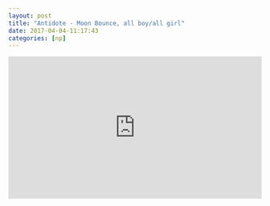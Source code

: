 ```yaml
---
layout: post
title: "Antidote - Moon Bounce, all boy/all girl"
date: 2017-04-04-11:17:43
categories: [np]
---
```


<div style="position:relative;height:0;padding-bottom:56.25%"><iframe src="https://www.youtube.com/embed/KdPbtioEChU?rel=0?ecver=2" width="640" height="360" frameborder="0" style="position:absolute;width:100%;height:100%;left:0" allowfullscreen></iframe></div>
